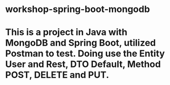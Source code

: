 # workshop-spring-boot-mongodb
# This is a project in Java with MongoDB and Spring Boot, utilized Postman to test. Doing use the Entity User and Rest, DTO Default, Method POST, DELETE and PUT.
